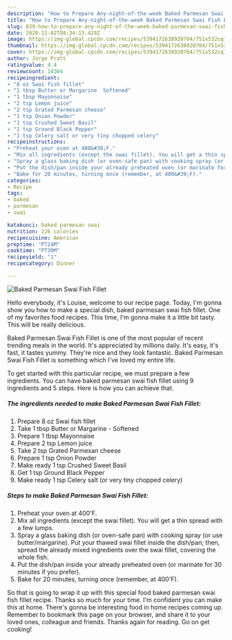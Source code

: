 ```yaml
---
description: "How to Prepare Any-night-of-the-week Baked Parmesan Swai Fish Fillet"
title: "How to Prepare Any-night-of-the-week Baked Parmesan Swai Fish Fillet"
slug: 839-how-to-prepare-any-night-of-the-week-baked-parmesan-swai-fish-fillet
date: 2020-11-02T08:34:13.429Z
image: https://img-global.cpcdn.com/recipes/5394172638920704/751x532cq70/baked-parmesan-swai-fish-fillet-recipe-main-photo.jpg
thumbnail: https://img-global.cpcdn.com/recipes/5394172638920704/751x532cq70/baked-parmesan-swai-fish-fillet-recipe-main-photo.jpg
cover: https://img-global.cpcdn.com/recipes/5394172638920704/751x532cq70/baked-parmesan-swai-fish-fillet-recipe-main-photo.jpg
author: Jorge Pratt
ratingvalue: 4.4
reviewcount: 14304
recipeingredient:
- "8 oz Swai fish fillet"
- "1 tbsp Butter or Margarine  Softened"
- "1 tbsp Mayonnaise"
- "2 tsp Lemon juice"
- "2 tsp Grated Parmesan cheese"
- "1 tsp Onion Powder"
- "1 tsp Crushed Sweet Basil"
- "1 tsp Ground Black Pepper"
- "1 tsp Celery salt or very tiny chopped celery"
recipeinstructions:
- "Preheat your oven at 400&#39;F."
- "Mix all ingredients (except the swai fillet). You will get a thin spread with a few lumps."
- "Spray a glass baking dish (or oven-safe pan) with cooking spray (or use butter/margarine). Put your thawed swai fillet inside the dish/pan; then, spread the already mixed ingredients over the swai fillet, covering the whole fish."
- "Put the dish/pan inside your already preheated oven (or marinate for 30 minutes if you prefer)."
- "Bake for 20 minutes, turning once (remember, at 400&#39;F)."
categories:
- Recipe
tags:
- baked
- parmesan
- swai

katakunci: baked parmesan swai 
nutrition: 226 calories
recipecuisine: American
preptime: "PT24M"
cooktime: "PT30M"
recipeyield: "1"
recipecategory: Dinner

---
```



![Baked Parmesan Swai Fish Fillet](https://img-global.cpcdn.com/recipes/5394172638920704/751x532cq70/baked-parmesan-swai-fish-fillet-recipe-main-photo.jpg)

Hello everybody, it's Louise, welcome to our recipe page. Today, I'm gonna show you how to make a special dish, baked parmesan swai fish fillet. One of my favorites food recipes. This time, I'm gonna make it a little bit tasty. This will be really delicious.



Baked Parmesan Swai Fish Fillet is one of the most popular of recent trending meals in the world. It's appreciated by millions daily. It's easy, it's fast, it tastes yummy. They're nice and they look fantastic. Baked Parmesan Swai Fish Fillet is something which I've loved my entire life.


To get started with this particular recipe, we must prepare a few ingredients. You can have baked parmesan swai fish fillet using 9 ingredients and 5 steps. Here is how you can achieve that.

<!--inarticleads1-->

##### The ingredients needed to make Baked Parmesan Swai Fish Fillet:

1. Prepare 8 oz Swai fish fillet
1. Take 1 tbsp Butter or Margarine - Softened
1. Prepare 1 tbsp Mayonnaise
1. Prepare 2 tsp Lemon juice
1. Take 2 tsp Grated Parmesan cheese
1. Prepare 1 tsp Onion Powder
1. Make ready 1 tsp Crushed Sweet Basil
1. Get 1 tsp Ground Black Pepper
1. Make ready 1 tsp Celery salt (or very tiny chopped celery)




<!--inarticleads2-->

##### Steps to make Baked Parmesan Swai Fish Fillet:

1. Preheat your oven at 400&#39;F.
1. Mix all ingredients (except the swai fillet). You will get a thin spread with a few lumps.
1. Spray a glass baking dish (or oven-safe pan) with cooking spray (or use butter/margarine). Put your thawed swai fillet inside the dish/pan; then, spread the already mixed ingredients over the swai fillet, covering the whole fish.
1. Put the dish/pan inside your already preheated oven (or marinate for 30 minutes if you prefer).
1. Bake for 20 minutes, turning once (remember, at 400&#39;F).




So that is going to wrap it up with this special food baked parmesan swai fish fillet recipe. Thanks so much for your time. I'm confident you can make this at home. There's gonna be interesting food in home recipes coming up. Remember to bookmark this page on your browser, and share it to your loved ones, colleague and friends. Thanks again for reading. Go on get cooking!
